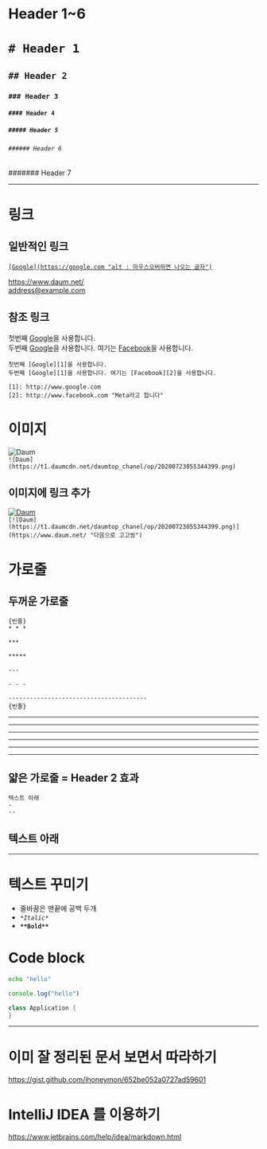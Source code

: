 # Header 1~6
# `# Header 1`
## `## Header 2`
### `### Header 3`
#### `#### Header 4`
##### `##### Header 5`
###### `###### Header 6`
####### Header 7

---

# 링크
## 일반적인 링크
[`[Google](https://google.com "alt : 마우스오버하면 나오는 글자")`](https://google.com "alt : 마우스오버하면 나오는 글자")  

https://www.daum.net/  
address@example.com

## 참조 링크

첫번째 [Google][1]을 사용합니다.  
두번째 [Google][1]을 사용합니다. 여기는 [Facebook][2]을 사용합니다.

[1]: http://www.google.com  
[2]: http://www.facebook.com "Meta라고 합니다"
```
첫번째 [Google][1]을 사용합니다.  
두번째 [Google][1]을 사용합니다. 여기는 [Facebook][2]을 사용합니다.  

[1]: http://www.google.com  
[2]: http://www.facebook.com "Meta라고 합니다"
```

# 이미지
![Daum](https://t1.daumcdn.net/daumtop_chanel/op/20200723055344399.png)  
```![Daum](https://t1.daumcdn.net/daumtop_chanel/op/20200723055344399.png)```

## 이미지에 링크 추가
[![Daum](https://t1.daumcdn.net/daumtop_chanel/op/20200723055344399.png)](https://www.daum.net/ "다음으로 고고씽")  
```[![Daum](https://t1.daumcdn.net/daumtop_chanel/op/20200723055344399.png)](https://www.daum.net/ "다음으로 고고씽")```


# 가로줄

## 두꺼운 가로줄
```
{빈줄}
* * *

***

*****

---

- - -

---------------------------------------
{빈줄}
```

* * *
***
*****
- - -
---
---------------------------------------

## 얇은 가로줄 = Header 2 효과
```
텍스트 아래
-
--
```

텍스트 아래
-


---
# 텍스트 꾸미기
- 줄바꿈은 맨끝에 공백 두개
- *`*Italic*`*
- **`**Bold**`**


# Code block
```bash
echo "hello"
```
```js
console.log("hello")
```
```java
class Application {
}
```

--- 

# 이미 잘 정리된 문서 보면서 따라하기
https://gist.github.com/ihoneymon/652be052a0727ad59601

# IntelliJ IDEA 를 이용하기
https://www.jetbrains.com/help/idea/markdown.html
